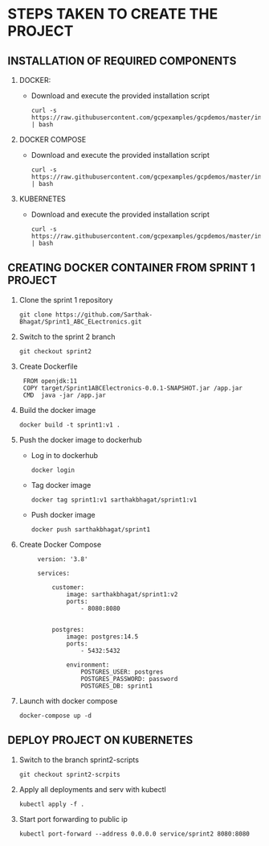 # STEPS TAKEN TO CREATE THE PROJECT

## INSTALLATION OF REQUIRED COMPONENTS

1. DOCKER:

   * Download and execute the provided installation script
     
     ```
     curl -s https://raw.githubusercontent.com/gcpexamples/gcpdemos/master/installation_scripts/install_docker_ubuntu | bash
     ```

2. DOCKER COMPOSE

   * Download and execute the provided installation script
     
     ```
     curl -s https://raw.githubusercontent.com/gcpexamples/gcpdemos/master/installation_scripts/install_dockercompose | bash
     ```
     
3. KUBERNETES

   * Download and execute the provided installation script
     
     ```
     curl -s https://raw.githubusercontent.com/gcpexamples/gcpdemos/master/installation_scripts/install_kubectl | bash
     ```

## CREATING DOCKER CONTAINER FROM SPRINT 1 PROJECT

1. Clone the sprint 1 repository
    
    ```
    git clone https://github.com/Sarthak-Bhagat/Sprint1_ABC_ELectronics.git
    ```

2. Switch to the sprint 2 branch
   
   ```
   git checkout sprint2
   ```

3. Create Dockerfile
   
   ```docker
    FROM openjdk:11
    COPY target/Sprint1ABCElectronics-0.0.1-SNAPSHOT.jar /app.jar
    CMD  java -jar /app.jar
   ```

4. Build the docker image

    ```
    docker build -t sprint1:v1 .
    ```
    
5. Push the docker image to dockerhub
   
   * Log in to dockerhub 
        ```
        docker login
        ```
   
   * Tag docker image
        ```
        docker tag sprint1:v1 sarthakbhagat/sprint1:v1
        ```
        
   * Push docker image
        ```
        docker push sarthakbhagat/sprint1
        ```

6. Create Docker Compose
   ```docker
        version: '3.8'

        services:

            customer:
                image: sarthakbhagat/sprint1:v2
                ports:
                    - 8080:8080
     

            postgres:
                image: postgres:14.5
                ports:
                    - 5432:5432
       
                environment:
                    POSTGRES_USER: postgres
                    POSTGRES_PASSWORD: password
                    POSTGRES_DB: sprint1
   ```

7. Launch with docker compose

   ```
   docker-compose up -d
   ```


## DEPLOY PROJECT ON KUBERNETES

1. Switch to the branch sprint2-scripts
   ```
   git checkout sprint2-scrpits
   ```
   
2. Apply all deployments and serv    with kubectl
   ```
   kubectl apply -f .
   ```

3. Start port forwarding to public ip
   ```
   kubectl port-forward --address 0.0.0.0 service/sprint2 8080:8080
